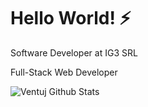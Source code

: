 # Hello World! ⚡

Software Developer at IG3 SRL

Full-Stack Web Developer

![Ventuj Github Stats](https://github-readme-stats.vercel.app/api?username=Daniele-Venturin&theme=chartreuse-dark&show_icons=true)
<!--
**Daniele-Venturin/Daniele-Venturin** is a ✨ _special_ ✨ repository because its `README.md` (this file) appears on your GitHub profile.

Here are some ideas to get you started:

- 🔭 I’m currently working on ...
- 🌱 I’m currently learning ...
- 👯 I’m looking to collaborate on ...
- 🤔 I’m looking for help with ...
- 💬 Ask me about ...
- 📫 How to reach me: ...
- 😄 Pronouns: ...
-  Fun fact: ...
-->
